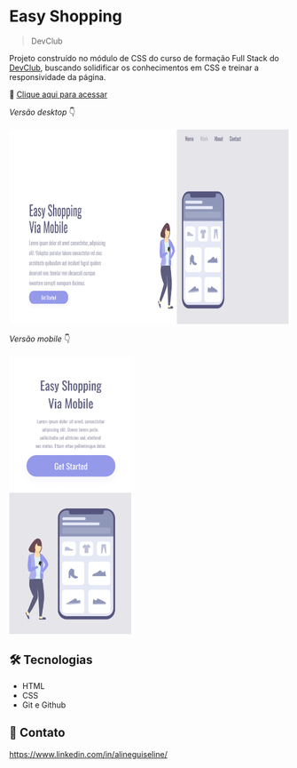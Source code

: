 # Easy Shopping

>DevClub

Projeto construído no módulo de CSS do curso de formação Full Stack do <a href=https://rodolfomori.com.br/devclub>DevClub</a>, buscando solidificar os conhecimentos em CSS e treinar a responsividade da página.

🔗 [Clique aqui para acessar](https://alineguiseline.github.io/easy-shopping/)

<i>Versão desktop</i> :point_down:
<br>
<br>
<img src="https://raw.githubusercontent.com/AlineGuiseline/Shopping-via-mobile/master/assets/shopping-desktop.png" height="350px" width="550px">

<i>Versão mobile</i> :point_down:
<br>
<br>
<img src="https://raw.githubusercontent.com/AlineGuiseline/Shopping-via-mobile/master/assets/shopping-mobile.png"  height="500px" width="220px">

## 🛠️ Tecnologias

- HTML
- CSS
- Git e Github

##  💜 Contato

https://www.linkedin.com/in/alineguiseline/
